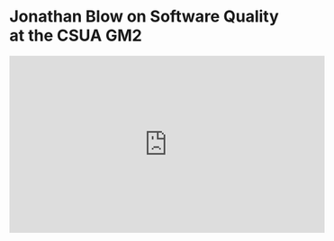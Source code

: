 # Jonathan Blow on Software Quality at the CSUA GM2
<iframe
    width="560"
    height="315"
    src="https://www.youtube.com/embed/k56wra39lwA"
    frameborder="0"
    allowfullscreen
></iframe>
